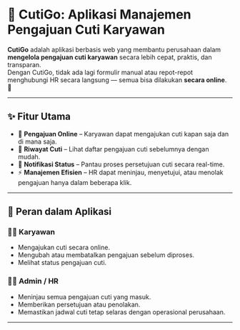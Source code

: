 # 🌟 CutiGo: Aplikasi Manajemen Pengajuan Cuti Karyawan

**CutiGo** adalah aplikasi berbasis web yang membantu perusahaan dalam **mengelola pengajuan cuti karyawan** secara lebih cepat, praktis, dan transparan.  
Dengan CutiGo, tidak ada lagi formulir manual atau repot-repot menghubungi HR secara langsung — semua bisa dilakukan **secara online**. 🚀

---

## ✨ Fitur Utama
- 📌 **Pengajuan Online** – Karyawan dapat mengajukan cuti kapan saja dan di mana saja.  
- 📖 **Riwayat Cuti** – Lihat daftar pengajuan cuti sebelumnya dengan mudah.  
- 🔔 **Notifikasi Status** – Pantau proses persetujuan cuti secara real-time.  
- ⚡ **Manajemen Efisien** – HR dapat meninjau, menyetujui, atau menolak pengajuan hanya dalam beberapa klik.  

---

## 👥 Peran dalam Aplikasi

### 👨‍💼 Karyawan
- Mengajukan cuti secara online.  
- Mengubah atau membatalkan pengajuan sebelum diproses.  
- Melihat status pengajuan cuti.  

### 🧑‍💻 Admin / HR
- Meninjau semua pengajuan cuti yang masuk.  
- Memberikan persetujuan atau penolakan.  
- Memastikan jadwal cuti tetap selaras dengan operasional perusahaan.  

---


